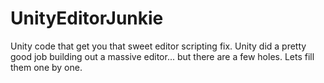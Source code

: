 # UnityEditorJunkie
Unity code that get you that sweet editor scripting fix. Unity did a pretty good job building out a massive editor... but there are a few holes. Lets fill them one by one.
